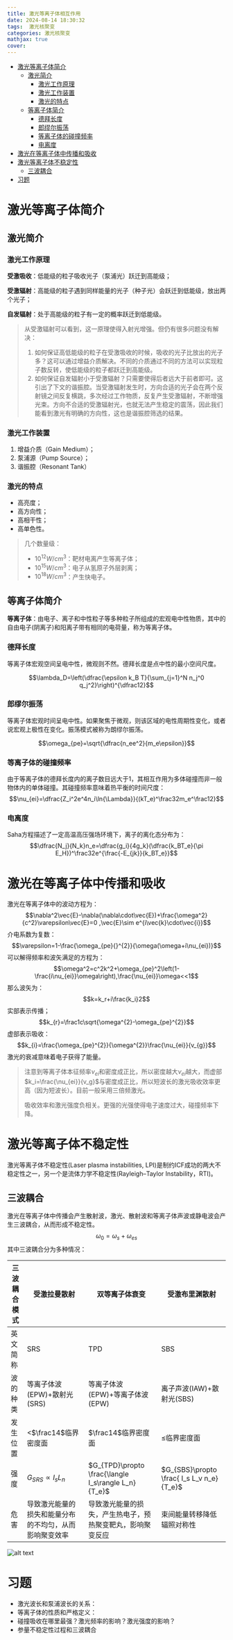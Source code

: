 ```yaml
---
title: 激光等离子体相互作用
date: 2024-08-14 18:30:32
tags:  激光核聚变
categories: 激光核聚变
mathjax: true
cover: 
---
```

- [激光等离子体简介](#激光等离子体简介)
  - [激光简介](#激光简介)
    - [激光工作原理](#激光工作原理)
    - [激光工作装置](#激光工作装置)
    - [激光的特点](#激光的特点)
  - [等离子体简介](#等离子体简介)
    - [德拜长度](#德拜长度)
    - [郎缪尔振荡](#郎缪尔振荡)
    - [等离子体的碰撞频率](#等离子体的碰撞频率)
    - [电离度](#电离度)
- [激光在等离子体中传播和吸收](#激光在等离子体中传播和吸收)
- [激光等离子体不稳定性](#激光等离子体不稳定性)
  - [三波耦合](#三波耦合)
- [习题](#习题)


# 激光等离子体简介

## 激光简介

### 激光工作原理

**受激吸收**：低能级的粒子吸收光子（泵浦光）跃迁到高能级；

**受激辐射**：高能级的粒子遇到同样能量的光子（种子光）会跃迁到低能级，放出两个光子；

**自发辐射**：处于高能级的粒子有一定的概率跃迁到低能级。

> 从受激辐射可以看到，这一原理使得入射光增强。但仍有很多问题没有解决：
> 1. 如何保证高低能级的粒子在受激吸收的时候，吸收的光子比放出的光子多？这可以通过增益介质解决。不同的介质通过不同的方法可以实现粒子数反转，使低能级的粒子都跃迁到高能级。
> 2. 如何保证自发辐射小于受激辐射？只需要使得后者远大于前者即可。这引出了下文的谐振腔。当受激辐射发生时，方向合适的光子会在两个反射镜之间反复横跳，多次经过工作物质，反复产生受激辐射，不断增强光束。方向不合适的受激辐射光，也就无法产生稳定的震荡，因此我们能看到激光有明确的方向性，这也是谐振腔筛选的结果。

### 激光工作装置

1. 增益介质（Gain Medium）；
2. 泵浦源（Pump Source）；
3. 谐振腔（Resonant Tank）

### 激光的特点
- 高亮度；
- 高方向性；
- 高相干性；
- 高单色性。

> 几个数量级：
> - $10^{12}W/cm^3$：靶材电离产生等离子体；
> - $10^{15}W/cm^3$：电子从氢原子外层剥离；
> - $10^{18}W/cm^3$：产生快电子。
## 等离子体简介

**等离子体**：由电子、离子和中性粒子等多种粒子所组成的宏观电中性物质，其中的自由电子(阴离子)和阳离子带有相同的电荷量，称为等离子体。

### 德拜长度
等离子体宏观空间呈电中性，微观则不然。德拜长度是点中性的最小空间尺度。

$$\lambda_D=\left(\dfrac{\epsilon k_B T}{\sum_{j=1}^N n_j^0 q_j^2}\right)^{\dfrac12}$$

### 郎缪尔振荡
等离子体宏观时间呈电中性。如果聚焦于微观，则该区域的电性周期性变化，或者说宏观上极性在变化。振荡模式被称为朗缪尔振荡。

$$\omega_{pe}=\sqrt{\dfrac{n_ee^2}{m_e\epsilon}}$$

### 等离子体的碰撞频率

由于等离子体的德拜长度内的离子数目远大于1，其相互作用为多体碰撞而非一般物体内的单体碰撞。其碰撞频率意味着热平衡的时间尺度：
$$\nu_{ei}=\dfrac{Z_i^2e^4n_i\ln{\Lambda}}{(kT_e)^\frac32m_e^\frac12}$$
### 电离度
Saha方程描述了一定高温高压强场环境下，离子的离化态分布为：
$$\dfrac{N_j}{N_k}n_e=\dfrac{g_i}{4g_k}(\dfrac{k_BT_e}{\pi E_H})^\frac32e^{\frac{-E_{jk}}{k_BT_e}}$$

# 激光在等离子体中传播和吸收
激光在等离子体中的波动方程为：
$$\nabla^2\vec{E}-\nabla(\nabla\cdot\vec{E})+\frac{\omega^2}{c^2}\varepsilon\vec{E}=0 ,\vec{E}\sim e^{i\vec{k}\cdot\vec{i}}$$
介电系数为复数：
$$\varepsilon=1-\frac{\omega_{pe}{}^{2}}{\omega(\omega+i\nu_{ei})}$$
可以解得频率和波矢满足的方程为：
$$\omega^2=c^2k^2+\omega_{pe}^2\left(1-\frac{i\nu_{ei}}\omega\right),\frac{\nu_{ei}}\omega<<1$$
那么波矢为：
$$k=k_r+i\frac{k_i}2$$
实部表示传播；
$$k_{r}=\frac1c\sqrt{\omega^{2}-\omega_{pe}^{2}}$$
虚部表示吸收：
$$k_{i}=\frac{\omega_{pe}^{2}}{\omega^{2}}\frac{\nu_{ei}}{v_{g}}$$
激光的衰减意味着电子获得了能量。
> 注意到等离子体本征频率$\nu_{ei}$和密度成正比，所以密度越大$\nu_{ei}$越大，而虚部$k_i=\frac{\nu_{ei}}{v_g}$与密度成正比，所以短波长的激光吸收效率更高（因为短波长）。目前一般采用三倍频激光。
>
> 吸收效率和激光强度负相关。更强的光强使得电子速度过大，碰撞频率下降。
# 激光等离子体不稳定性
激光等离子体不稳定性(Laser plasma instabilities, LPI)是制约ICF成功的两大不稳定性之一，另一个是流体力学不稳定性(Rayleigh–Taylor Instability，RTI)。
<!-- ## 色散关系
### 电子波
色散关系
$$\omega^2=\omega_p^2+\frac{3k_BT_e}{m}k^2$$
> $\omega_p$是等离子体中电子振动的本征频率，其实就是朗缪尔频率。
### 等离子体波
色散关系
$$\omega^2=(\frac{k_BT_e}{M}+\frac{3k_BT_i}{M})k^2$$
> 这说明等离子体波是恒速波，$\sqrt{\frac{k_B(T_e+3T_i)}{M}}$就是等离子体的声速。左边部分来自于电场，右边部分来自于离子的热运动。
### 激光
色散关系
$$\omega^2=\omega_{pe}^2+c^2k^2$$ -->
## 三波耦合

激光在等离子体中传播会产生散射波，激光、散射波和等离子体声波或静电波会产生三波耦合，从而形成不稳定性。
$$\omega_0=\omega_s+\omega_{es}$$
其中三波耦合分为多种情况：


|三波耦合模式|受激拉曼散射|双等离子体衰变|受激布里渊散射|
|---|---|---|---|
|英文简称|SRS|TPD|SBS|
|波的种类|等离子体波(EPW)+散射光(SRS)|等离子体波(EPW)+等离子体波(EPW)|离子声波(IAW)+散射光(SBS)|
|发生位置|<$\frac14$临界密度面|$\frac14$临界密度面|$\leq$临界密度面|
|强度|$G_{SRS}\propto I_sL_n$|$G_{TPD}\propto \frac{\langle I_s\rangle L_n}{T_e}$|$G_{SBS}\propto \frac{ I_s L_v n_e}{T_e}$|
|危害|导致激光能量的损失和能量分布的不均匀，从而影响聚变效率|导致激光能量的损失，产生热电子，预热聚变靶丸，影响聚变反应|束间能量转移降低辐照对称性|

![alt text](\img\激光等离子体聚变\image6.png)

# 习题
- 激光波长和泵浦波长的关系：
- 等离子体的性质和严格定义：
- 碰撞吸收在哪里最强？激光频率的影响？激光强度的影响？
- 参量不稳定性过程和三波耦合